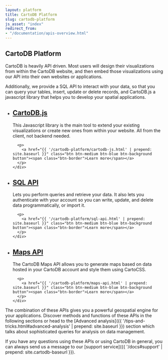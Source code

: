 ```yaml
---
layout: platform
title: CartoDB Platform
slug: cartodb-platform
js_asset: "index"
redirect_from:
- "/documentation/apis-overview.html"
---
```


## CartoDB Platform

CartoDB is heavily API driven. Most users will design their visualizations from within the CartoDB website, and then embed those visualizations using our API into their own websites or applications.

Additionally, we provide a SQL API to interact with your data, so that you can query your tables, insert, update or delete records, and CartoDB.js a javascript library that helps you to develop your spatial applications.

<ul class="platform-list">
  <li>
    <div class="platform-lst-inner">
      <h2><a href="{{ '/cartodb-platform/cartodb-js.html' | prepend: site.baseurl }}">CartoDB.js</a></h2>
      <p class="platform-lst-content">This Javascript library is the main tool to extend your existing visualizations or create new ones from within your website. All from the client, not backend needed.</p>

      <p>
        <a href="{{ '/cartodb-platform/cartodb-js.html' | prepend: site.baseurl }}" class="btn btn-medium btn-blue btn-background button"><span class="btn-border">Learn more</span></a>
      </p>
    </div>
  </li>

  <li>
    <div class="platform-lst-inner">
      <h2><a href="{{ '/cartodb-platform/sql-api.html' | prepend: site.baseurl }}">SQL API</a></h2>
      <p class="platform-lst-content">Lets you perform queries and retrieve your data. It also lets you authenticate with your account so you can write, update, and delete data programmatically, or import it.</p>

      <p>
        <a href="{{ '/cartodb-platform/sql-api.html' | prepend: site.baseurl }}" class="btn btn-medium btn-blue btn-background button"><span class="btn-border">Learn more</span></a>
      </p>
    </div>
  </li>

  <li>
    <div class="platform-lst-inner">
      <h2><a href="{{ '/cartodb-platform/maps-api.html' | prepend: site.baseurl }}">Maps API</a></h2>
      <p class="platform-lst-content">The CartoDB Maps API allows you to generate maps based on data hosted in your CartoDB account and style them using CartoCSS.</p>

      <p>
        <a href="{{ '/cartodb-platform/maps-api.html' | prepend: site.baseurl }}" class="btn btn-medium btn-blue btn-background button"><span class="btn-border">Learn more</span></a>
      </p>
    </div>
  </li>
</ul>

The combination of these APIs gives you a powerful geospatial engine for your applications. Discover methods and functions of these APIs in the following sections or head to the [Advanced analysis]({{ '/tips-and-tricks.html#advanced-analysis' | prepend: site.baseurl }}) section which talks about sophisticated queries for analysis on data management.

If you have any questions using these APIs or using CartoDB in general, you can always send us a message to our [support service]({{ '/docs#support' | prepend: site.cartodb-baseurl }}).
